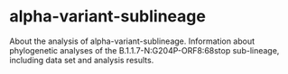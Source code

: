# alpha-variant-sublineage
About the analysis of alpha-variant-sublineage. 
Information about phylogenetic analyses of the B.1.1.7-N:G204P-ORF8:68stop sub-lineage, including data set and analysis results.
